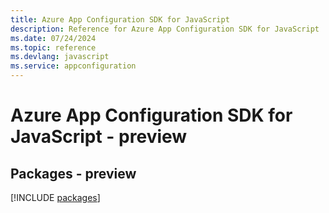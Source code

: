 ```yaml
---
title: Azure App Configuration SDK for JavaScript
description: Reference for Azure App Configuration SDK for JavaScript
ms.date: 07/24/2024
ms.topic: reference
ms.devlang: javascript
ms.service: appconfiguration
---
```

# Azure App Configuration SDK for JavaScript - preview
## Packages - preview
[!INCLUDE [packages](app-configuration-index.md)]